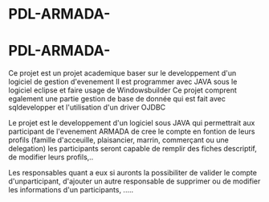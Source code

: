 # PDL-ARMADA-
# PDL-ARMADA-
Ce projet est un projet academique baser sur le developpement d'un logiciel de gestion d'evenement
Il est programmer avec JAVA sous le logiciel eclipse et faire usage de Windowsbuilder
Ce projet comprent egalement une partie gestion de base de donnée qui est fait avec sqldevelopper et l'utilisation d'un driver OJDBC

Le projet  est le developpement d'un logiciel sous JAVA qui permettrait aux participant de l'evenement ARMADA de cree le compte en fontion
de leurs profils (famille d'acceuille, plaisancier, marrin, commerçant ou une delegation)
les participants seront capable de remplir des fiches descriptif, de modifier leurs profils,..

Les responsables quant a eux si auronts la possibiliter de valider le compte d'unparticipant, d'ajouter un autre responsable
de supprimer ou de modifier les informations d'un participants, .....

